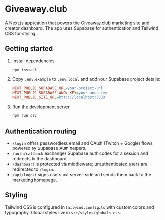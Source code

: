 # Giveaway.club

A Next.js application that powers the Giveaway.club marketing site and creator dashboard. The app uses Supabase for
authentication and Tailwind CSS for styling.

## Getting started

1. Install dependencies

   ```bash
   npm install
   ```

2. Copy `.env.example` to `.env.local` and add your Supabase project details:

   ```ini
   NEXT_PUBLIC_SUPABASE_URL=your-project-url
   NEXT_PUBLIC_SUPABASE_ANON_KEY=your-anon-key
   NEXT_PUBLIC_SITE_URL=http://localhost:3000
   ```

3. Run the development server

   ```bash
   npm run dev
   ```

## Authentication routing

- `/login` offers passwordless email and OAuth (Twitch + Google) flows powered by Supabase Auth helpers.
- `/auth/callback` exchanges Supabase auth codes for a session and redirects to the dashboard.
- `/dashboard` is protected via middleware; unauthenticated users are redirected to `/login`.
- `/api/logout` signs users out server-side and sends them back to the marketing homepage.

## Styling

Tailwind CSS is configured in `tailwind.config.ts` with custom colors and typography. Global styles live in
`src/styles/globals.css`.
